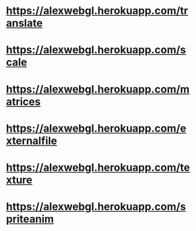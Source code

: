 # https://alexwebgl.herokuapp.com/translate
# https://alexwebgl.herokuapp.com/scale
# https://alexwebgl.herokuapp.com/matrices
# https://alexwebgl.herokuapp.com/externalfile
# https://alexwebgl.herokuapp.com/texture
# https://alexwebgl.herokuapp.com/spriteanim

